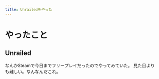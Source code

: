 ```yaml
---
title: Unrailedをやった
---
```


# やったこと

## Unrailed

なんかSteamで今日までフリープレイだったのでやってみていた。
見た目よりも難しい。なんなんだこれ。
